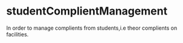 # studentComplientManagement
In order to manage complients from students,i.e theor complients on facilities.
